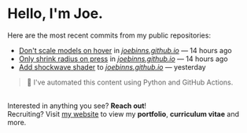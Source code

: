 # Hello, I'm Joe.
Here are the most recent commits from my public repositories:<br>
<!--activity_section_start-->
- [Don't scale models on hover](https://github.com/joebinns/joebinns.github.io/commit/e9183fb3bd24b316653e8d53cb1b4e1becbb8b6c) in [*joebinns.github.io*](https://github.com/joebinns/joebinns.github.io) — 14 hours ago
- [Only shrink radius on press](https://github.com/joebinns/joebinns.github.io/commit/3b6a494bebc285ca8a9af400ef67b115d5e8848d) in [*joebinns.github.io*](https://github.com/joebinns/joebinns.github.io) — 14 hours ago
- [Add shockwave shader](https://github.com/joebinns/joebinns.github.io/commit/81bdc8f253c16187110a999100c6b691c1f4eb3f) to [*joebinns.github.io*](https://github.com/joebinns/joebinns.github.io) — yesterday
<!--activity_section_end-->
> 🚀 I've automated this content using Python  and GitHub Actions.

<br>Interested in anything you see? **Reach out**!<br>
Recruiting? Visit [my website](https://joebinns.com/) to view my **portfolio**, **curriculum vitae** and more.
